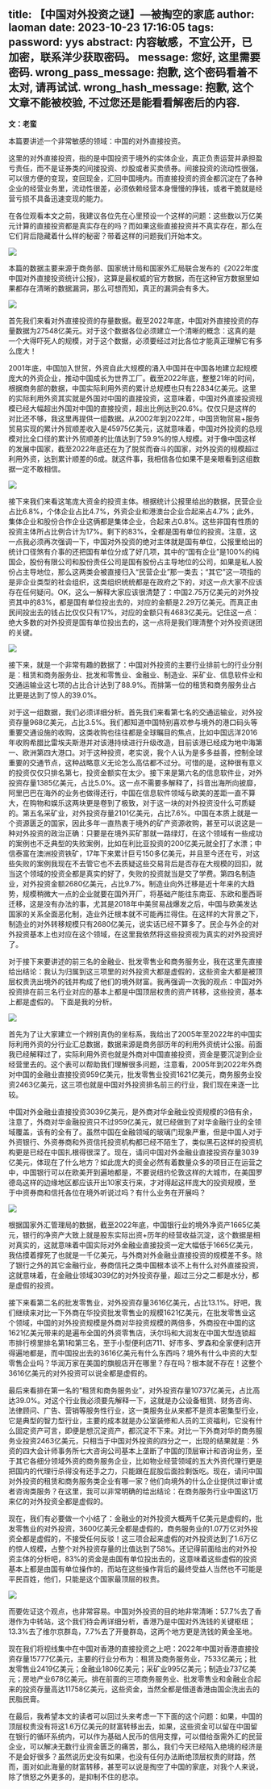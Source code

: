 title: 【中国对外投资之谜】—被掏空的家底
author: laoman
date: 2023-10-23 17:16:05
tags:
password: yys
abstract: 内容敏感，不宜公开，已加密，联系洋少获取密码。
message: 您好, 这里需要密码.
wrong_pass_message: 抱歉, 这个密码看着不太对, 请再试试.
wrong_hash_message: 抱歉, 这个文章不能被校验, 不过您还是能看看解密后的内容.
---
**文：老蛮**<!--more-->

本篇要讲述一个非常敏感的领域：中国的对外直接投资。

这里的对外直接投资，指的是中国投资于境外的实体企业，真正负责运营并承担盈亏责任，而不是证券类的间接投资、炒股或者买卖债券。间接投资的流动性很强，可以很方便的变现，变回现金，汇回中国境内。而直接投资的资金都沉淀在了各种企业的经营业务里，流动性很差，必须依赖经营本身慢慢的挣钱，或者干脆就是经营亏损不具备迅速变现的能力。

在各位观看本文之前，我建议各位先在心里预设一个这样的问题：这些数以万亿美元计算的直接投资都是真实存在的吗？而如果这些直接投资并不真实存在，那么在它们背后隐藏着什么样的秘密？带着这样的问题我们开始本文。

![](/images/20231019001.png)

本篇的数据主要来源于商务部、国家统计局和国家外汇局联合发布的《2022年度中国对外直接投资统计公报》，这算是最权威的官方数据，而在这种官方数据里如果都存在清晰的数据漏洞，那么可想而知，真正的漏洞会有多大。

![](/images/20231019002.png)

首先我们来看对外直接投资的存量数据。截至2022年底，中国对外直接投资的存量数据为27548亿美元。对于这个数据各位必须建立一个清晰的概念：这真的是一个大得吓死人的规模，对于这个数据，必须要经过对比各位才能真正理解它有多么庞大！

2001年底，中国加入世贸，外资自此大规模的涌入中国并在中国各地建立起规模庞大的外资企业，推动中国成长为世界工厂。截至2022年底，整整21年的时间，根据商务部的数据，中国实际利用外资的累计总规模也只有22834亿美元。这里的实际利用外资其实就是外国对中国的直接投资，这意味着，中国对外直接投资规模已经大幅超出外国对中国的直接投资，超出比例达到20.6%。仅仅只是这样的对比还不够，我这里再提供一组数据。从2002年到2022年，中国货物贸易+服务贸易实现的累计外贸顺差收入是45975亿美元，这就意味着，中国对外投资的总规模对比全口径的累计外贸顺差的比值达到了59.9%的惊人规模。对于像中国这样的发展中国家，截至2022年底还在为了脱贫而奋斗的国家，对外投资的规模超过利用外资，达到累计顺差的6成。就这件事，我相信各位如果不是亲眼看到这组数据一定不敢相信。

![](/images/20231019003.png)

接下来我们来看这笔庞大资金的投资主体。根据统计公报里给出的数据，民营企业占比6.8%，个体企业占比4.7%，外资企业和港澳台企业合起来占4.7%；此外，集体企业和股份合作企业这俩都是集体企业，合起来占0.8%。这些非国有性质的投资主体所占比例合计为17%。剩下的83%，全都是国有单位的投资。注意，这一点我必须再次强调一下，中国对外投资的绝对主体就是国有单位，公报里给出的统计口径煞有介事的还把国有单位分成了好几项，其中的“国有企业”是100%的纯国企，股份有限公司和股份责任公司是国有股份占主导地位的公司，如果是私人股份占主导地位，那么这两类会被直接归入“民营企业”那一类去；“其它”这一项指的是非企业类型的社会组织，这类组织统统都是在政府之下的，对这一点大家不应该存在任何疑问。OK，这么一解释大家应该很清楚了：中国2.75万亿美元的对外投资其中的83%，都是国有单位投出去的，对应的金额是2.29万亿美元。而真正由民间投出去的钱占比仅仅只有17%，对应的金额只有4683亿美元。记住这一点：绝大多数的对外投资是国有单位投出去的，这一点将是我们理清整个对外投资谜团的关键。

![](/images/20231019004.png)

接下来，就是一个非常有趣的数据了：中国对外投资的主要行业排前七的行业分别是：租赁和商务服务业、批发和零售业、金融业、制造业、采矿业、信息软件业和交通运输业这七项的占比合计达到了88.9%。而排第一位的租赁和商务服务业占比更是达到了惊人的39.0%。

对于这一组数据，我们必须详细分析。首先我们来看第七名的交通运输业，对外投资存量968亿美元，占比3.5%。我们都知道中国特别喜欢参与境外的港口码头等重要交通设施的收购，这类收购也往往都是全球瞩目的焦点，比如中国远洋2016年收购希腊比雷埃夫斯港并对该港持续进行升级改造，目前该港已经成为地中海第一、欧洲第四大港口。对于这种投资，老实说，我个人认为是多多益善，控制全球重要的交通节点，这种战略意义无论怎么高估都不过分。可惜的是，这种很有意义的投资仅仅只排名第七，投资金额实在太少。接下来是第六名的信息软件业，对外投资存量1385亿美元，占比5.0%。这一点不需要多解释了，抖音出海所向披靡，阿里巴巴在海外的业务也做得还行，中国在信息软件领域与欧美的差距一直不算大，在购物和娱乐这两块更是卷到了极致，对于这一块的对外投资没什么可质疑的。第五名采矿业，对外投资存量2101亿美元，占比7.6%。中国在本质上就是一个资源匮乏的国家，因此多年一直热衷于境外的矿产资源收购，甚至可以说这是一种对外投资的政治正确：只要是在境外买矿那就一路绿灯，在这个领域有一些成功的案例也不乏典型的失败案例，比如在利比亚投资的200亿美元就全打了水漂；中信泰富在澳洲投资铁矿，17年下来累计巨亏150多亿美元，并且至今还在亏，对这些失败的案例我现在不去管它也不去质疑这些交易背后是否存在大规模的回扣，就当这个领域的投资全都是真实的好了，失败的投资就当是交了学费。第四名制造业，对外投资金额2680亿美元，占比9.7%。制造业向外迁移是近十年来的大趋势，规模稍微大一点的企业就要在国外开厂，将基础产能往东南亚、东欧和墨西哥迁移，这是没有办法的事，尤其是2018年中美贸易战爆发之后，中国与欧美发达国家的关系全面恶化制，造业外迁根本就不可能再拦得住。在这样的大背景之下，制造业的对外转移规模只有2680亿美元，说实话已经不算多了。民企与外企的对外投资基本上也对应在这个领域，在这里我依然将这些投资视为真实的对外投资好了。

对于接下来要讲述的前三名的金融业、批发零售业和商务服务业，我在这里先直接给出结论：我认为归属到这三项里的对外投资大都是虚假的，这些资金大都是被顶层权贵洗出境外的钱并构成了他们的境外财富。我再强调一次我的观点：中国对外投资排在前三名行业对应的基本上都是中国顶层权贵的资产转移，这些投资，基本上都是虚假的。
下面是我的分析。

![](/images/20231019005.png)

首先为了让大家建立一个辨别真伪的坐标系，我给出了2005年至2022年的中国实际利用外资的分行业汇总数据，数据来源是商务部历年的利用外资统计公报。前面我已经解释过了，实际利用外资也就是外商对中国直接投资，资金是要沉淀到企业经营里去的。这个表可以帮助我们理解很多问题，注意看，2005年到2022年外商对中国的金融业直接投资959亿美元，批发零售业投资1621亿美元，商务服务业投资2463亿美元，这三项也就是中国对外投资排名前三的行业，我们现在来逐一比较。

中国对外金融业直接投资3039亿美元，是外商对华金融业投资规模的3倍有余，注意了，外商对华金融投资只不过959亿美元，就已经做到了对华金融行业的全领域覆盖，该有的全有了。虽然中国在金融领域的玻璃门现象严重，但是中国人对于外资银行、外资券商和外资信托投资机构都已经不陌生了，类似黑石这样的投资机构更是已经在中国扎根得很深了。现在，请问中国对外金融业直接投资存量3039亿美元，体现在了什么地方？如此庞大的资金必然有着数量众多的项目正在运营之中，中国银行可以在欧美开到遍地都是，不要说纽约伦敦这样的大城市，在美国罗德岛这样的边缘地区都应该开出10家支行来，才对得起这样庞大的投资规模，至于中资券商和信托各位在境外听说过吗？有什么业务在开展吗？

![](/images/20231019006.png)

根据国家外汇管理局的数据，截至2022年底，中国银行业的境外净资产1665亿美元，银行的净资产大致上就是股东实际出资+历年的经营收益沉淀，这个数据是相对真实的，这就意味着中国实际对外金融业直接投资一定大幅低于1665亿美元，我估摸着撑死了也就是一千亿美元，与外商对外金融业直接投资的规模差不多。除了银行之外的其它金融行业，券商信托之类中国根本谈不上有什么对外直接投资，这就意味着，在金融业领域3039亿的对外投资存量，超过三分之二都是水分，都是虚假的投资。

接下来看第二名的批发零售业，对外投资存量3616亿美元，占比13.1%。好吧，我们继续来对比一下外商在华投资批发零售业的规模1621亿美元，在批发零售业这个领域，中国的对外投资规模是外商对华投资规模的两倍多，外商投在中国的这1621亿美元带来的是遍布全国的外资零售店，沃尔玛和大润发在中国大型连锁超市排行榜里排名第1和第三名，至于小型便利店711、好市多、罗森和全家便利店开得遍地都是，而中国投出去的3616亿美元有什么东西吗？境外有什么中资的大型零售企业吗？华润万家在美国的旗舰店开在哪里？存在吗？根本就不存在！这整个3616亿美元的对外投资可以说全都是虚假的。

最后来看排在第一名的“租赁和商务服务业”，对外投资存量10737亿美元，占比高达39.0%。对这个行业我必须要先解释一下，这就是办公设备租赁、财务咨询、法律顾问、广告、营销等服务性行业，这一类服务业从来都不是资本密集型行业，它是典型的智力型行业，主要的成本就是办公室装修和人员的工资福利，它没有什么固定资产可言，即便是想沉淀资产，都沉淀不下来。对比一下外商对华的商务服务业投资2463亿美元，只相当于中国对外投资的四分之一，出现的结果就是：外资的四大会计师事务所七大咨询公司基本上垄断了中国的顶层审计和咨询业务，至于其它各细分领域外资的商务服务企业，比如物业经营领域的五大外资代理行更是把国内的代理行杀得没有还手之力，只能跟在屁股后面捡剩饭吃。现在，请问中国对外投资的租赁和商务服务类企业有哪一家？他们向境外的什么企业提供过审计或者咨询类服务？在这里，我可以非常明确的给出结论：在商务服务行业中国这1万来亿的对外投资全都是虚假的。

现在，我们有必要做一个小结了：金融业的对外投资大概两千亿美元是虚假的，批发零售业的对外投资，3600亿美元全都是虚假的，商务服务业的1.07万亿对外投资全都是虚假的，不接受任何反驳！这三项合起来虚假的对外投资达到了1.6万亿的惊人规模，占整个对外投资存量的比值达到了58%。还记得前面给出的对外投资主体的分析吧，83%的资金是由国有单位投出去的，这意味着这些虚假的投资基本上都是由国有单位操作的，而站在这些操作背后的最终受益人当然也不可能是平民百姓，他们，只能是这个国家最顶层的权贵。

![](/images/20231019007.png)

而要佐证这个观点，也非常容易。中国对外投资的目的地非常清晰：57.7%去了香港作为中转站，这个我们待会再详细分析，香港乃是中国对外洗钱的关键枢纽；13.3%去了维尔京群岛，7.7%去了开曼群岛，这两个地方更是洗钱的黄金圣地。

现在我们将视线集中在中国对香港的直接投资之上吧：2022年中国对香港直接投资存量15777亿美元，主要的行业分布为：租赁及商务服务业，7533亿美元；批发零售业2419亿美元；金融业1806亿美元；采矿业995亿美元；制造业737亿美元；房地产业678亿美元。排在前面的三项商务服务业、批发零售业和金融业合起来的投资存量高达11758亿美元，这些资金，当然全都是借道香港由国企洗出去的民脂民膏。

在最后，我希望本文的读者可以回过头来考虑一下下面的这个问题：如果，中国的顶层权贵没有将这1.6万亿美元的财富转移出去，如果，这些资金可以留在中国留在银行的循环系统内，可以作为基础人民币的信用支撑，可以借给亟需外汇的民营企业，可以解决无数行业资金匮乏的痛苦，那么，我们今天已经陷入绝境的经济是不是会好很多？虽然说历史没有如果，也没有任何办法断绝顶层权贵的财路，然而，面对如此海量的财富转移，甚至可以说是掏空了中国的家底，对我个人来说，除了愤怒之外更多的，是抑制不住的悲凉。
